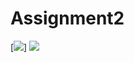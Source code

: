 # Assignment2
[![](https://travis-ci.org/CPS847G7/Assignment2.svg?branch=master)]
[![](https://raw.githubusercontent.com/ZenHubIO/support/master/zenhub-badge.png)](https://zenhub.com)
